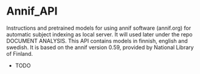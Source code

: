 # Annif_API
Instructions and pretrained models for using annif software (annif.org) for automatic subject indexing as local server. It will used later under the repo DOCUMENT ANALYSIS.
This API contains models in finnish, english and swedish. It is based on the annif version 0.59, provided by National Library of Finland. 
* TODO 
